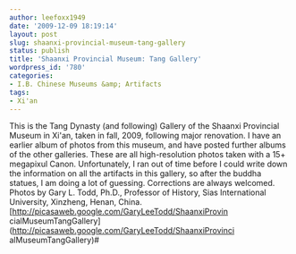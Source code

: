 ```yaml
---
author: leefoxx1949
date: '2009-12-09 18:19:14'
layout: post
slug: shaanxi-provincial-museum-tang-gallery
status: publish
title: 'Shaanxi Provincial Museum: Tang Gallery'
wordpress_id: '780'
categories:
- I.B. Chinese Museums &amp; Artifacts
tags:
- Xi'an
---
```


This is the Tang Dynasty (and following) Gallery of the Shaanxi Provincial
Museum in Xi'an, taken in fall, 2009, following major renovation. I have an
earlier album of photos from this museum, and have posted further albums of
the other galleries. These are all high-resolution photos taken with a 15+
megapixul Canon. Unfortunately, I ran out of time before I could write down
the information on all the artifacts in this gallery, so after the buddha
statues, I am doing a lot of guessing. Corrections are always welcomed. Photos
by Gary L. Todd, Ph.D., Professor of History, Sias International University,
Xinzheng, Henan, China. [http://picasaweb.google.com/GaryLeeTodd/ShaanxiProvin
cialMuseumTangGallery](http://picasaweb.google.com/GaryLeeTodd/ShaanxiProvinci
alMuseumTangGallery)#

